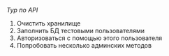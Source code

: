 *Тур по API*

1) Очистить хранилище
2) Заполнить БД тестовыми пользователями
3) Авторизоваться с помощью этого пользователя
4) Попробовать несколько админских методов